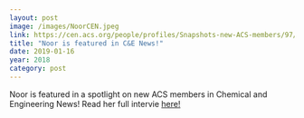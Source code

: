 ```yaml
---
layout: post
image: /images/NoorCEN.jpeg
link: https://cen.acs.org/people/profiles/Snapshots-new-ACS-members/97/i1?utm_source=feedburner&utm_medium=feed&utm_campaign=Feed%3A+cen_latestnews+%28Chemical+%26+Engineering+News%3A+Latest+News%29&PageSpeed=noscript
title: "Noor is featured in C&E News!" 
date: 2019-01-16
year: 2018
category: post
---
```

Noor is featured in a spotlight on new ACS members in Chemical and Engineering
News!  Read her full intervie [here!](https://cen.acs.org/people/profiles/Snapshots-new-ACS-members/97/i1?utm_source=feedburner&utm_medium=feed&utm_campaign=Feed%3A+cen_latestnews+%28Chemical+%26+Engineering+News%3A+Latest+News%29&PageSpeed=noscript)

